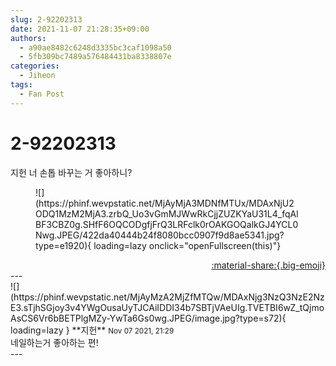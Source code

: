 ```yaml
---
slug: 2-92202313
date: 2021-11-07 21:28:35+09:00
authors:
  - a90ae8482c6248d3335bc3caf1098a50
  - 5fb309bc7489a576484431ba8338807e
categories:
  - Jiheon
tags:
  - Fan Post
---
```


# 2-92202313

<div class="post-container" markdown="1">
<div class="content-container md-sidebar__scrollwrap" markdown="1">

지헌 너 손톱 바꾸는 거 좋아하니?
<figure markdown="1">
![](https://phinf.wevpstatic.net/MjAyMjA3MDNfMTUx/MDAxNjU2ODQ1MzM2MjA3.zrbQ_Uo3vGmMJWwRkCjjZUZKYaU31L4_fqAlBF3CBZ0g.SHfF6OQCODgfjFrQ3LRFclk0rOAKGOQalkGJ4YCL0Nwg.JPEG/422da40444b24f8080bcc0907f9d8ae5341.jpg?type=e1920){ loading=lazy onclick="openFullscreen(this)"}
</figure>


</div>
</div>

<div style="text-align: right;" markdown="1">
<a href="https://weverse.io/fromis9/fanpost/2-92202313" style="text-align: right;">:material-share:{.big-emoji}</a>
</div>
---

<div class="comments-container md-sidebar__scrollwrap" markdown="1">
<div class="comment" markdown="1">
<div class='id-container' markdown="1">
![](https://phinf.wevpstatic.net/MjAyMzA2MjZfMTQw/MDAxNjg3NzQ3NzE2NzE3.sTjhSGjoy3v4YWgOusaUyTJCAiIDDI34b7SBTjVAeUIg.TVETBI6wZ_tQjmoAsCS6Vr6bBETPlgMZy-YwTa6Gs0wg.JPEG/image.jpg?type=s72){ loading=lazy }
**<span class="artist">지헌</span>** <small>Nov 07 2021, 21:29</small><br>
</div>
<div class='comment-body' markdown="1">
네일하는거 좋아하는 편!
</div>
</div>
</div>
---
